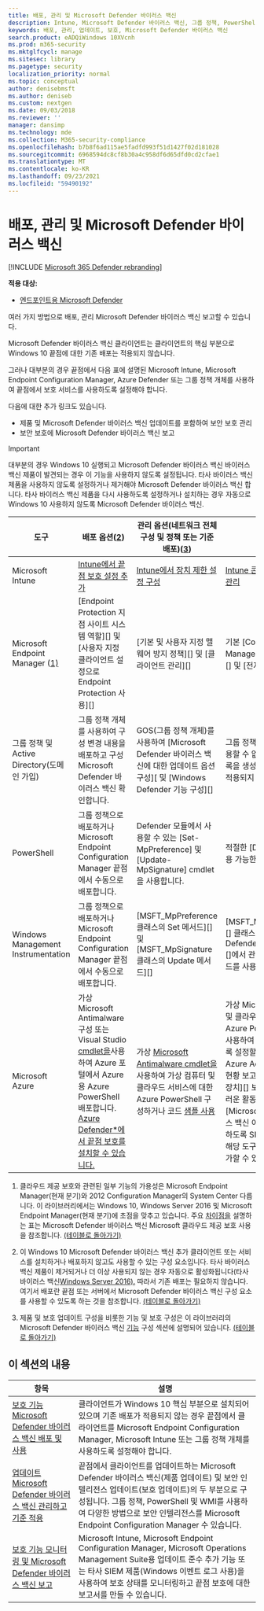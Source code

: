 ```yaml
---
title: 배포, 관리 및 Microsoft Defender 바이러스 백신
description: Intune, Microsoft Defender 바이러스 백신, 그룹 정책, PowerShell 또는 WMI를 Microsoft Endpoint Configuration Manager 배포하고 관리할 수 있습니다.
keywords: 배포, 관리, 업데이트, 보호, Microsoft Defender 바이러스 백신
search.product: eADQiWindows 10XVcnh
ms.prod: m365-security
ms.mktglfcycl: manage
ms.sitesec: library
ms.pagetype: security
localization_priority: normal
ms.topic: conceptual
author: denisebmsft
ms.author: deniseb
ms.custom: nextgen
ms.date: 09/03/2018
ms.reviewer: ''
manager: dansimp
ms.technology: mde
ms.collection: M365-security-compliance
ms.openlocfilehash: b7b8f6ad115ae5fadfd993f51d1427f02d181028
ms.sourcegitcommit: 6968594dc8cf8b30a4c958df6d65dfd0cd2cfae1
ms.translationtype: MT
ms.contentlocale: ko-KR
ms.lasthandoff: 09/23/2021
ms.locfileid: "59490192"
---
```

# <a name="deploy-manage-and-report-on-microsoft-defender-antivirus"></a>배포, 관리 및 Microsoft Defender 바이러스 백신

[!INCLUDE [Microsoft 365 Defender rebranding](../../includes/microsoft-defender.md)]


**적용 대상:**

- [엔드포인트용 Microsoft Defender](/microsoft-365/security/defender-endpoint/)

여러 가지 방법으로 배포, 관리 Microsoft Defender 바이러스 백신 보고할 수 있습니다.

Microsoft Defender 바이러스 백신 클라이언트는 클라이언트의 핵심 부분으로 Windows 10 끝점에 대한 기존 배포는 적용되지 않습니다.

그러나 대부분의 경우 끝점에서 다음 표에 설명된 Microsoft Intune, Microsoft Endpoint Configuration Manager, Azure Defender 또는 그룹 정책 개체를 사용하여 끝점에서 보호 서비스를 사용하도록 설정해야 합니다.

다음에 대한 추가 링크도 있습니다.

- 제품 및 Microsoft Defender 바이러스 백신 업데이트를 포함하여 보안 보호 관리
- 보안 보호에 Microsoft Defender 바이러스 백신 보고

> [!IMPORTANT]
> 대부분의 경우 Windows 10 실행되고 Microsoft Defender 바이러스 백신 바이러스 백신 제품이 발견되는 경우 이 기능을 사용하지 않도록 설정됩니다. 타사 바이러스 백신 제품을 사용하지 않도록 설정하거나 제거해야 Microsoft Defender 바이러스 백신 합니다. 타사 바이러스 백신 제품을 다시 사용하도록 설정하거나 설치하는 경우 자동으로 Windows 10 사용하지 않도록 Microsoft Defender 바이러스 백신.

도구|배포 옵션(<a href="#fn2" id="ref2">2</a>)|관리 옵션(네트워크 전체 구성 및 정책 또는 기준 배포)([3](#fn3))|보고 옵션
---|---|---|---
Microsoft Intune|[Intune에서 끝점 보호 설정 추가](/intune/endpoint-protection-configure)|[Intune에서 장치 제한 설정 구성](/intune/device-restrictions-configure)| [Intune 콘솔을 사용하여 장치 관리](/intune/device-management)
Microsoft Endpoint Manager ([1)](#fn1)|[Endpoint Protection 지점 사이트 시스템 역할][] 및 [사용자 지정 클라이언트 설정으로 Endpoint Protection 사용][]|[기본 및 사용자 지정 맬웨어 방지 정책][] 및 [클라이언트 관리][]|기본 [Configuration Manager 모니터링 작업 영역][] 및 [전자 메일 알림][]
그룹 정책 및 Active Directory(도메인 가입)|그룹 정책 개체를 사용하여 구성 변경 내용을 배포하고 구성 Microsoft Defender 바이러스 백신 확인합니다.|GOS(그룹 정책 개체)를 사용하여 [Microsoft Defender 바이러스 백신에 대한 업데이트 옵션 구성][ 및 [Windows Defender 기능 구성][]|그룹 정책에서는 끝점 보고를 사용할 수 없습니다. [그룹 정책 목록을 생성하여 설정 또는 정책이 적용되지 않는지 확인][]
PowerShell|그룹 정책으로 배포하거나 Microsoft Endpoint Configuration Manager 끝점에서 수동으로 배포합니다.|Defender 모듈에서 사용할 수 있는 [Set-MpPreference] 및 [Update-MpSignature] cmdlet을 사용합니다.|적절한 [Defender 모듈에서 사용 가능한 Get- cmdlet][]
Windows Management Instrumentation|그룹 정책으로 배포하거나 Microsoft Endpoint Configuration Manager 끝점에서 수동으로 배포합니다.|[MSFT_MpPreference 클래스의 Set 메서드][] 및 [MSFT_MpSignature 클래스의 Update 메서드][]|[MSFT_MpComputerStatus][] 클래스 및 [Windows Defender WMIv2 Provider][]에서 관련 클래스의 get 메서드를 사용합니다.
Microsoft Azure|가상 Microsoft Antimalware 구성 또는 Visual Studio [cmdlet을](/azure/security/azure-security-antimalware#antimalware-deployment-scenarios)사용하여 Azure 포털에서 Azure용 Azure PowerShell 배포합니다. [Azure Defender*에서 끝점 보호를 설치할 수 있습니다.](/azure/security-center/security-center-install-endpoint-protection)|가상 [Microsoft Antimalware cmdlet을](/azure/security/azure-security-antimalware#enable-and-configure-antimalware-using-powershell-cmdlets) 사용하여 가상 컴퓨터 및 클라우드 서비스에 대한 Azure PowerShell 구성하거나 코드 [샘플 사용](https://gallery.technet.microsoft.com/Antimalware-For-Azure-5ce70efe)|가상 Microsoft Antimalware 및 클라우드 서비스에 대한 Azure PowerShell [cmdlet을](/azure/security/azure-security-antimalware#enable-and-configure-antimalware-using-powershell-cmdlets) 사용하여 모니터링을 사용하도록 설정할 수 있습니다. 또한 Azure Active Directory 사용 현황 보고서를 검토하여 [감염된 장치][] 보고서를 포함한 의심스러운 활동을 파악하고 [Microsoft Defender 바이러스 백신 이벤트][]에 대해 보고하도록 SIEM 도구를 구성하고 해당 도구를 AAD의 앱으로 추가할 수 있습니다.

1. <span id="fn1" />클라우드 제공 보호와 관련된 일부 기능의 가용성은 Microsoft Endpoint Manager(현재 분기)와 2012 Configuration Manager의 System Center 다릅니다. 이 라이브러리에서는 Windows 10, Windows Server 2016 및 Microsoft Endpoint Manager(현재 분기)에 초점을 맞추고 있습니다. 주요 [차이점을](cloud-protection-microsoft-defender-antivirus.md) 설명하는 표는 Microsoft Defender 바이러스 백신 Microsoft 클라우드 제공 보호 사용을 참조합니다. [(테이블로 돌아가기)](#ref2)

2. <span id="fn2" />이 Windows 10 Microsoft Defender 바이러스 백신 추가 클라이언트 또는 서비스를 설치하거나 배포하지 않고도 사용할 수 있는 구성 요소입니다. 타사 바이러스 백신 제품이 제거되거나 더 이상 사용되지 않는 경우 자동으로 활성화됩니다(타사 바이러스 백신[Windows Server 2016).](microsoft-defender-antivirus-on-windows-server.md) 따라서 기존 배포는 필요하지 않습니다. 여기서 배포란 끝점 또는 서버에서 Microsoft Defender 바이러스 백신 구성 요소를 사용할 수 있도록 하는 것을 참조합니다. [(테이블로 돌아가기)](#ref2)

3. <span id="fn3" />제품 및 보호 업데이트 구성을 비롯한 기능 및 보호 구성은 이 라이브러리의 Microsoft Defender 바이러스 백신 [기능](configure-notifications-microsoft-defender-antivirus.md) 구성 섹션에 설명되어 있습니다. [(테이블로 돌아가기)](#ref2)

## <a name="in-this-section"></a>이 섹션의 내용

항목 | 설명
---|---
[보호 기능 Microsoft Defender 바이러스 백신 배포 및 사용](deploy-microsoft-defender-antivirus.md) | 클라이언트가 Windows 10 핵심 부분으로 설치되어 있으며 기존 배포가 적용되지 않는 경우 끝점에서 클라이언트를 Microsoft Endpoint Configuration Manager, Microsoft Intune 또는 그룹 정책 개체를 사용하도록 설정해야 합니다.
[업데이트 Microsoft Defender 바이러스 백신 관리하고 기준 적용](manage-updates-baselines-microsoft-defender-antivirus.md) | 끝점에서 클라이언트를 업데이트하는 Microsoft Defender 바이러스 백신(제품 업데이트) 및 보안 인텔리전스 업데이트(보호 업데이트)의 두 부분으로 구성됩니다. 그룹 정책, PowerShell 및 WMI를 사용하여 다양한 방법으로 보안 인텔리전스를 Microsoft Endpoint Configuration Manager 수 있습니다.
[보호 기능 모니터링 및 Microsoft Defender 바이러스 백신 보고](report-monitor-microsoft-defender-antivirus.md) | Microsoft Intune, Microsoft Endpoint Configuration Manager, Microsoft Operations Management Suite용 업데이트 준수 추가 기능 또는 타사 SIEM 제품(Windows 이벤트 로그 사용)을 사용하여 보호 상태를 모니터링하고 끝점 보호에 대한 보고서를 만들 수 있습니다.
